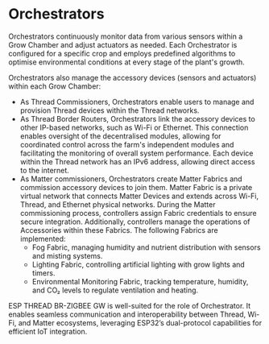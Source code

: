 # Orchestrators

Orchestrators continuously monitor data from various sensors within a Grow Chamber and adjust actuators as needed. Each
Orchestrator is configured for a specific crop and employs predefined algorithms to optimise environmental conditions 
at every stage of the plant's growth.

Orchestrators also manage the accessory devices (sensors and actuators) within each Grow Chamber:

- As Thread Commissioners, Orchestrators enable users to manage and provision Thread devices within the Thread networks.
- As Thread Border Routers, Orchestrators link the accessory devices to other IP-based networks, such as Wi-Fi or
  Ethernet.
  This connection enables oversight of the decentralised modules, allowing for coordinated control across the farm's
  independent modules and facilitating the monitoring of overall system performance. Each device within the Thread
  network
  has an IPv6 address, allowing direct access to the internet.
- As Matter commissioners, Orchestrators create Matter Fabrics and commission accessory devices to
  join them. Matter Fabric is a private virtual network that connects Matter Devices and extends across Wi-Fi, Thread,
  and
  Ethernet physical networks. During the Matter commissioning process, controllers assign Fabric credentials to ensure
  secure integration. Additionally, controllers manage the operations of Accessories within these Fabrics. The following
  Fabrics are implemented:
    - Fog Fabric, managing humidity and nutrient distribution with sensors and misting systems.
    - Lighting Fabric, controlling artificial lighting with grow lights and timers.
    - Environmental Monitoring Fabric, tracking temperature, humidity, and CO₂ levels to regulate ventilation and
      heating.

ESP THREAD BR-ZIGBEE GW is well-suited for the role of Orchestrator. It enables seamless communication and
interoperability between Thread, Wi-Fi, and Matter ecosystems, leveraging ESP32’s dual-protocol capabilities for
efficient IoT integration.
